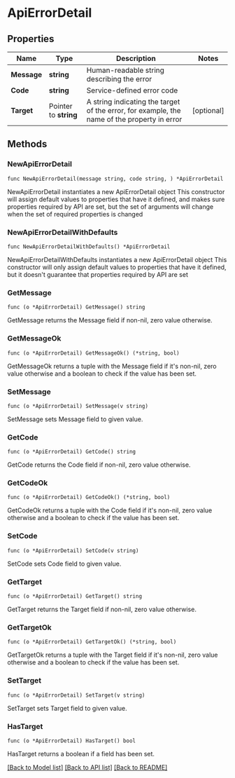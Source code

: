 # ApiErrorDetail

## Properties

Name | Type | Description | Notes
------------ | ------------- | ------------- | -------------
**Message** | **string** | Human-readable string describing the error | 
**Code** | **string** | Service-defined error code | 
**Target** | Pointer to **string** | A string indicating the target of the error, for example, the name of the property in error | [optional] 

## Methods

### NewApiErrorDetail

`func NewApiErrorDetail(message string, code string, ) *ApiErrorDetail`

NewApiErrorDetail instantiates a new ApiErrorDetail object
This constructor will assign default values to properties that have it defined,
and makes sure properties required by API are set, but the set of arguments
will change when the set of required properties is changed

### NewApiErrorDetailWithDefaults

`func NewApiErrorDetailWithDefaults() *ApiErrorDetail`

NewApiErrorDetailWithDefaults instantiates a new ApiErrorDetail object
This constructor will only assign default values to properties that have it defined,
but it doesn't guarantee that properties required by API are set

### GetMessage

`func (o *ApiErrorDetail) GetMessage() string`

GetMessage returns the Message field if non-nil, zero value otherwise.

### GetMessageOk

`func (o *ApiErrorDetail) GetMessageOk() (*string, bool)`

GetMessageOk returns a tuple with the Message field if it's non-nil, zero value otherwise
and a boolean to check if the value has been set.

### SetMessage

`func (o *ApiErrorDetail) SetMessage(v string)`

SetMessage sets Message field to given value.


### GetCode

`func (o *ApiErrorDetail) GetCode() string`

GetCode returns the Code field if non-nil, zero value otherwise.

### GetCodeOk

`func (o *ApiErrorDetail) GetCodeOk() (*string, bool)`

GetCodeOk returns a tuple with the Code field if it's non-nil, zero value otherwise
and a boolean to check if the value has been set.

### SetCode

`func (o *ApiErrorDetail) SetCode(v string)`

SetCode sets Code field to given value.


### GetTarget

`func (o *ApiErrorDetail) GetTarget() string`

GetTarget returns the Target field if non-nil, zero value otherwise.

### GetTargetOk

`func (o *ApiErrorDetail) GetTargetOk() (*string, bool)`

GetTargetOk returns a tuple with the Target field if it's non-nil, zero value otherwise
and a boolean to check if the value has been set.

### SetTarget

`func (o *ApiErrorDetail) SetTarget(v string)`

SetTarget sets Target field to given value.

### HasTarget

`func (o *ApiErrorDetail) HasTarget() bool`

HasTarget returns a boolean if a field has been set.


[[Back to Model list]](../README.md#documentation-for-models) [[Back to API list]](../README.md#documentation-for-api-endpoints) [[Back to README]](../README.md)


